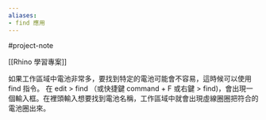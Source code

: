 ```yaml
---
aliases:
- find 應用
---
```


#project-note 

[[Rhino 學習專案]]

如果工作區域中電池非常多，要找到特定的電池可能會不容易，這時候可以使用 find 指令。
在 edit > find （或快捷鍵 command + F 或右鍵 > find)，會出現一個輸入框。在裡頭輸入想要找到電池名稱，工作區域中就會出現虛線圈圈把符合的電池圈出來。